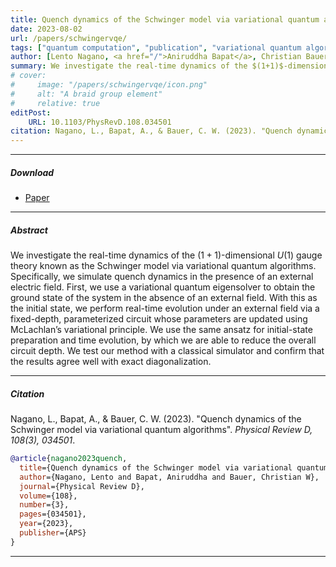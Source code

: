 ```yaml
---
title: Quench dynamics of the Schwinger model via variational quantum algorithms
date: 2023-08-02
url: /papers/schwingervqe/
tags: ["quantum computation", "publication", "variational quantum algorithms", "high-energy physics"]
author: [Lento Nagano, <a href="/">Aniruddha Bapat</a>, Christian Bauer]
summary: We investigate the real-time dynamics of the $(1+1)$-dimensional $U(1)$ gauge theory known as the Schwinger model via variational quantum algorithms.  
# cover:
#     image: "/papers/schwingervqe/icon.png"
#     alt: "A braid group element"
#     relative: true
editPost:
    URL: 10.1103/PhysRevD.108.034501
citation: Nagano, L., Bapat, A., & Bauer, C. W. (2023). "Quench dynamics of the Schwinger model via variational quantum algorithms". *Physical Review D, 108(3), 034501*.
---
```



---

##### Download

- [Paper](/papers/schwingervqe/paper.pdf)

---

##### Abstract

We investigate the real-time dynamics of the $(1 + 1)$-dimensional $U(1)$ gauge theory known as the Schwinger model via variational quantum algorithms. Specifically, we simulate quench dynamics in the presence of an external electric field. First, we use a variational quantum eigensolver to obtain the ground state of the system in the absence of an external field. With this as the initial state, we perform real-time evolution under an external field via a fixed-depth, parameterized circuit whose parameters are updated using McLachlan’s variational principle. We use the same ansatz for initial-state preparation and time evolution, by which we are able to reduce the overall circuit depth. We test our method with a classical simulator and confirm that the results agree well with exact diagonalization.

---

##### Citation

Nagano, L., Bapat, A., & Bauer, C. W. (2023). "Quench dynamics of the Schwinger model via variational quantum algorithms". *Physical Review D, 108(3), 034501*.

```BibTeX
@article{nagano2023quench,
  title={Quench dynamics of the Schwinger model via variational quantum algorithms},
  author={Nagano, Lento and Bapat, Aniruddha and Bauer, Christian W},
  journal={Physical Review D},
  volume={108},
  number={3},
  pages={034501},
  year={2023},
  publisher={APS}
}
```

---

<!-- ##### Related material

+ [Presentation slides](/papers/schwingervqe/presentation.pdf) -->